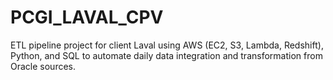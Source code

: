 # PCGI_LAVAL_CPV
ETL pipeline project for client Laval using AWS (EC2, S3, Lambda, Redshift), Python, and SQL to automate daily data integration and transformation from Oracle sources.
